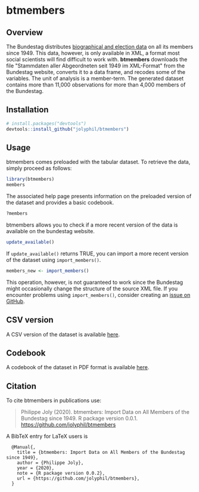 # btmembers

## Overview

The Bundestag distributes [biographical and election data](https://www.bundestag.de/services/opendata/) on all its members since 1949. This data, however, is only available in XML, a format most social scientists will find difficult to work with. **btmembers** downloads the file "Stammdaten aller Abgeordneten seit 1949 im XML-Format" from the Bundestag website, converts it to a data frame, and recodes some of the variables. The unit of analysis is a member-term. The generated dataset contains more than 11,000 observations for more than 4,000 members of the Bundestag.

## Installation
``` r
# install.packages("devtools")
devtools::install_github("jolyphil/btmembers")
```

## Usage

btmembers comes preloaded with the tabular dataset. To retrieve the data, simply proceed as follows:

``` r
library(btmembers)
members
```

The associated help page presents information on the preloaded version of the dataset and provides a basic codebook.

``` r
?members
```

btmembers allows you to check if a more recent version of the data is available on the bundestag website.

``` r
update_available()
```

If `update_available()` returns TRUE, you can import a more recent version of the dataset using `import_members()`.

``` r
members_new <- import_members()
```

This operation, however, is not guaranteed to work since the Bundestag might occasionally change the structure of the source XML file. If you encounter problems using `import_members()`, consider creating an [issue on GitHub](https://github.com/jolyphil/btmembers/issues).

## CSV version

A CSV version of the dataset is available [here](csv/).

## Codebook

A codebook of the dataset in PDF format is available [here](codebook/codebook.pdf).

## Citation

To cite btmembers in publications use:

> Philippe Joly (2020). btmembers: Import Data on All Members of the Bundestag since 1949. R package version 0.0.1. <https://github.com/jolyphil/btmembers>

A BibTeX entry for LaTeX users is

```
  @Manual{,
    title = {btmembers: Import Data on All Members of the Bundestag since 1949},
    author = {Philippe Joly},
    year = {2020},
    note = {R package version 0.0.2},
    url = {https://github.com/jolyphil/btmembers},
  }
```
